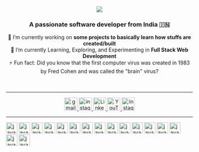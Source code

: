 <h1 align="center">
    <img src="https://readme-typing-svg.herokuapp.com/?font=Righteous&size=35&center=true&vCenter=true&width=500&height=70&duration=4000&lines=Hi+There!+👋;+I'm+Vighnesh+Shetty!;" />
</h1>

<h3 align="center">A passionate software developer from India 🇮🇳</h3>


<div align="center">
    🔭 I’m currently working on <strong>some projects to basically learn how stuffs are created/built</strong>
    <br/>
    🌱 I’m currently Learning, Exploring, and Experimenting in <strong>Full Stack Web Development</strong>
    <br/>
    ⚡ Fun fact: Did you know that the first computer virus was created in 1983 by Fred Cohen and was called the "brain" virus?
</div>
<br/>
<br/>
<hr>

<div align="center"> 
  <a href="mailto:vighneshshetty002@gmail.com">
    <img src="https://img.shields.io/static/v1?message=Gmail&logo=gmail&label=&color=D14836&logoColor=white&labelColor=&style=for-the-badge" height="35" alt="gmail logo" />
  </a>
  <a href="https://instagram.com/vighneshshettymusic">
    <img src="https://img.shields.io/static/v1?message=Instagram&logo=instagram&label=&color=E4405F&logoColor=white&labelColor=&style=for-the-badge" height="35" alt="instagram logo" />
  </a>
    <a href="https://www.linkedin.com/in/vighnesh-shetty-8a24ba259?trk=contact-info">
     <img src="https://img.shields.io/static/v1?message=Linkedin&logo=linkedin&label=&color=E4405F&logoColor=white&labelColor=&style=for-the-badge" height="35" alt="Linkedin logo" />   
    </a>
    <a href="https://youtube.com/@rishimind.?si=OKteuxkvEk9NSn2W">
    <img src="https://img.shields.io/static/v1?message=YouTube&logo=youtube&label=&color=D14836&logoColor=white&labelColor=&style=for-the-badge" height="35" alt="YouTubelogo" />
  </a>
     <a href="https://instagram.com/vighneshshettymusic">
    <img src="https://img.shields.io/static/v1?message=Spotify&logo=instagram&label=&color=E4405F&logoColor=white&labelColor=&style=for-the-badge" height="35" alt="instagram logo" />
  </a>
</div>
<hr>

<div align="left">
  <img src="https://cdn.jsdelivr.net/gh/devicons/devicon/icons/html5/html5-original.svg" height="30" alt="javascript logo" />
    <img src="https://cdn.jsdelivr.net/gh/devicons/devicon/icons/css3/css3-original.svg" height="30" alt="javascript logo" />
    <img src="https://cdn.jsdelivr.net/gh/devicons/devicon/icons/javascript/javascript-original.svg" height="30" alt="javascript logo" />
    <img src="https://cdn.jsdelivr.net/gh/devicons/devicon/icons/figma/figma-original.svg" height="30" alt="javascript logo" />
    <img src="https://cdn.jsdelivr.net/gh/devicons/devicon/icons/canva/canva-original.svg" height="30" alt="javascript logo" />
    <img src="https://cdn.jsdelivr.net/gh/devicons/devicon/icons/github/github-original.svg" height="30" alt="javascript logo" />
    <img src="https://cdn.jsdelivr.net/gh/devicons/devicon/icons/illustrator/illustrator-plain.svg" height="30" alt="javascript logo" />
    <img src="https://cdn.jsdelivr.net/gh/devicons/devicon/icons/premierepro/premierepro-original.svg" height="30" alt="javascript logo" />
    <img src="https://cdn.jsdelivr.net/gh/devicons/devicon/icons/photoshop/photoshop-original.svg" height="30" alt="javascript logo" />
    <img src="https://cdn.jsdelivr.net/gh/devicons/devicon/icons/java/java-original.svg" height="30" alt="javascript logo" />
    <img src="https://cdn.jsdelivr.net/gh/devicons/devicon/icons/c/c-original.svg" height="30" alt="javascript logo" />
    <img src="https://cdn.jsdelivr.net/gh/devicons/devicon/icons/kotlin/kotlin-original.svg" height="30" alt="javascript logo" />
    <img src="https://cdn.jsdelivr.net/gh/devicons/devicon/icons/photoshop/photoshop-original.svg" height="30" alt="javascript logo" />
    <img src="https://cdn.jsdelivr.net/gh/devicons/devicon/icons/python/python-original.svg" height="30" alt="javascript logo" />
    <img src="https://cdn.jsdelivr.net/gh/devicons/devicon/icons/vercel/vercel-original-wordmark.svg" height="30" alt="javascript logo" />
    <img src="https://cdn.jsdelivr.net/gh/devicons/devicon/icons/vscode/vscode-original.svg" height="30" alt="javascript logo" />
  <!-- Add more technology icons here -->
</div>
